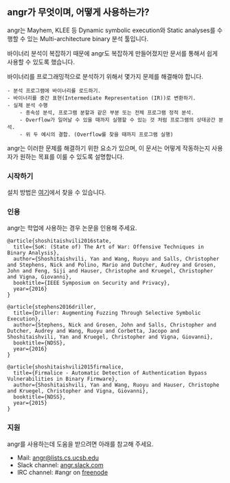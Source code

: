 ## angr가 무엇이며, 어떻게 사용하는가?

angr는 Mayhem, KLEE 등 Dynamic symbolic execution와 Static analyses를 수행할 수 있는 Multi-architecture binary 분석 툴입니다.

바이너리 분석이 복잡하기 때문에 angr도 복잡하게 만들어졌지만 문서를 통해서 쉽게 사용할 수 있도록 했습니다.

바이너리를 프로그래밍적으로 분석하기 위해서 몇가지 문제를 해결해야 합니다.

	- 분석 프로그램에 바이너리를 로드하기.
	- 바이너리를 중간 표현(Intermediate Representation (IR))로 변환하기.
	- 실제 분석 수행
		- 종속성 분석, 프로그램 분할과 같은 부분 또는 전체 프로그램 정적 분석.
		- Overflow가 일어날 수 있을 때까지 실행할 수 있는 것 처럼 프로그램의 상태공간 분석.
		- 위 두 예시의 결합. (Overflow를 찾을 때까지 프로그램 실행)

angr는 이러한 문제를 해결하기 위한 요소가 있으며, 이 문서는 어떻게 작동하는지 사용자가 원하는 목표를 이룰 수 있도록 설명합니다.

### 시작하기

설치 방법은 [여기]()에서 찾을 수 있습니다.

### 인용

angr는 학업에 사용하는 경우 논문을 인용해 주세요.

```
@article{shoshitaishvili2016state,
  title={SoK: (State of) The Art of War: Offensive Techniques in Binary Analysis},
  author={Shoshitaishvili, Yan and Wang, Ruoyu and Salls, Christopher and Stephens, Nick and Polino, Mario and Dutcher, Audrey and Grosen, John and Feng, Siji and Hauser, Christophe and Kruegel, Christopher and Vigna, Giovanni},
  booktitle={IEEE Symposium on Security and Privacy},
  year={2016}
}

@article{stephens2016driller,
  title={Driller: Augmenting Fuzzing Through Selective Symbolic Execution},
  author={Stephens, Nick and Grosen, John and Salls, Christopher and Dutcher, Audrey and Wang, Ruoyu and Corbetta, Jacopo and Shoshitaishvili, Yan and Kruegel, Christopher and Vigna, Giovanni},
  booktitle={NDSS},
  year={2016}
}

@article{shoshitaishvili2015firmalice,
  title={Firmalice - Automatic Detection of Authentication Bypass Vulnerabilities in Binary Firmware},
  author={Shoshitaishvili, Yan and Wang, Ruoyu and Hauser, Christophe and Kruegel, Christopher and Vigna, Giovanni},
  booktitle={NDSS},
  year={2015}
}

```

### 지원

angr를 사용하는데 도움을 받으려면 아래를 참고해 주세요.

- Mail: angr@lists.cs.ucsb.edu
- Slack channel: [angr.slack.com](https://angr.slack.com/)
- IRC channel: #angr on [freenode](https://freenode.net/)